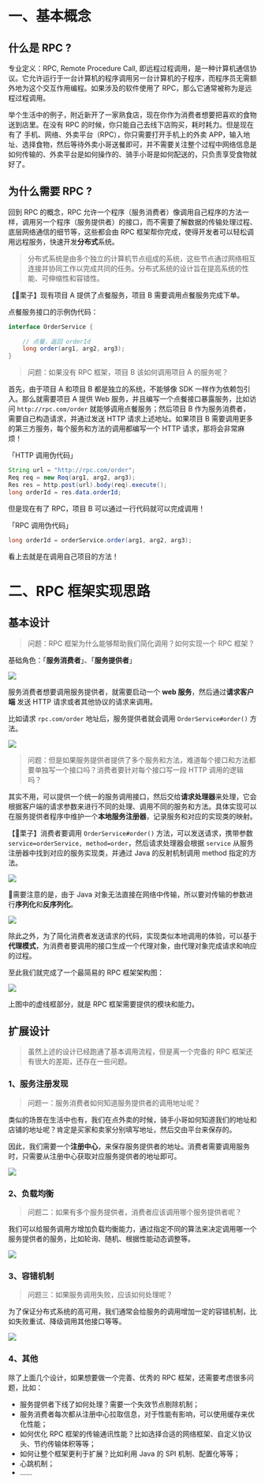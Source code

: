 # 一、基本概念

## 什么是 RPC ?

专业定义：RPC, Remote Procedure Call, 即远程过程调用，是一种计算机通信协议。它允许运行于一台计算机的程序调用另一台计算机的子程序，而程序员无需额外地为这个交互作用编程。如果涉及的软件使用了 RPC，那么它通常被称为是远程过程调用。

举个生活中的例子，附近新开了一家熟食店，现在你作为消费者想要把喜欢的食物送到店里。在没有 RPC 的时候，你只能自己去线下店购买，耗时耗力。但是现在有了
手机、网络、外卖平台（RPC），你只需要打开手机上的外卖 APP，输入地址、选择食物，然后等待外卖小哥送餐即可，并不需要关注整个过程中网络信息是如何传输的、外卖平台是如何操作的、骑手小哥是如何配送的，只负责享受食物就好了。

## 为什么需要 RPC ?

回到 RPC 的概念，RPC 允许一个程序（服务消费者）像调用自己程序的方法一样，调用另一个程序（服务提供者）的接口，而不需要了解数据的传输处理过程、底层网络通信的细节等，这些都会由 RPC 框架帮你完成，使得开发者可以轻松调用远程服务，快速开发**分布式**系统。

> 分布式系统是由多个独立的计算机节点组成的系统，这些节点通过网络相互连接并协同工作以完成共同的任务。分布式系统的设计旨在提高系统的性能、可伸缩性和容错性。

【🌰栗子】现有项目 A 提供了点餐服务，项目 B 需要调用点餐服务完成下单。

点餐服务接口的示例伪代码：

```java
interface OrderService {
    
    // 点餐，返回 orderId
    long order(arg1, arg2, arg3);
}
```

> 问题：如果没有 RPC 框架，项目 B 该如何调用项目 A 的服务呢？

首先，由于项目 A 和项目 B 都是独立的系统，不能够像 SDK 一样作为依赖包引入。那么就需要项目 A 提供 Web 服务，并且编写一个点餐接口暴露服务，比如访问 `http://rpc.com/order` 就能够调用点餐服务；然后项目 B 作为服务消费者，需要自己构造请求，并通过发送 HTTP 请求上述地址。如果项目 B 需要调用更多的第三方服务，每个服务和方法的调用都编写一个 HTTP 请求，那将会非常麻烦！

「HTTP 调用伪代码」

```java
String url = "http://rpc.com/order";
Req req = new Req(arg1, arg2, arg3);
Res res = http.post(url).body(req).execute();
long orderId = res.data.orderId;
```

但是现在有了 RPC，项目 B 可以通过一行代码就可以完成调用！

「RPC 调用伪代码」

```java
long orderId = orderService.order(arg1, arg2, arg3);
```

看上去就是在调用自己项目的方法！

# 二、RPC 框架实现思路

## 基本设计

> 问题：RPC 框架为什么能够帮助我们简化调用？如何实现一个 RPC 框架？

基础角色：「**服务消费者**」、「**服务提供者**」

![](assets/easy-rpc-rpc-framework-1.drawio.png)

服务消费者想要调用服务提供者，就需要启动一个 **web 服务**，然后通过**请求客户端** 发送 HTTP 请求或者其他协议的请求来调用。

比如请求 `rpc.com/order` 地址后，服务提供者就会调用 `OrderService#order()` 方法。

![](assets/easy-rpc-rpc-framework-2.drawio.png)

> 问题：但是如果服务提供者提供了多个服务和方法，难道每个接口和方法都要单独写一个接口吗？消费者要针对每个接口写一段 HTTP 调用的逻辑吗？

其实不用，可以提供一个统一的服务调用接口，然后交给**请求处理器**来处理，它会根据客户端的请求参数来进行不同的处理、调用不同的服务和方法。具体实现可以在服务提供者程序中维护一个**本地服务注册器**，记录服务和对应的实现类的映射。

【🌰栗子】消费者要调用 `OrderService#order()` 方法，可以发送请求，携带参数 `service=orderService, method=order`，然后请求处理器会根据 `service` 从服务注册器中找到对应的服务实现类，并通过 Java 的反射机制调用 method 指定的方法。

![](assets/easy-rpc-rpc-framework-3.drawio.png)

📢需要注意的是，由于 Java 对象无法直接在网络中传输，所以要对传输的参数进行**序列化**和**反序列化**。

![](assets/easy-rpc-rpc-framework-4.drawio.png)

除此之外，为了简化消费者发送请求的代码，实现类似本地调用的体验，可以基于**代理模式**，为消费者要调用的接口生成一个代理对象，由代理对象完成请求和响应的过程。

至此我们就完成了一个最简易的 RPC 框架架构图：

![](assets/easy-rpc-rpc-framework-5.drawio.png)

上图中的虚线框部分，就是 RPC 框架需要提供的模块和能力。



## 扩展设计

> 虽然上述的设计已经跑通了基本调用流程，但是离一个完备的 RPC 框架还有很大的差距，还存在一些问题。

### 1、服务注册发现

> 问题一：服务消费者如何知道服务提供者的调用地址呢？

类似的场景在生活中也有，我们在点外卖的时候，骑手小哥如何知道我们的地址和店铺的地址呢？肯定是买家和卖家分别填写地址，然后交由平台来保存的。

因此，我们需要一个**注册中心**，来保存服务提供者的地址。消费者需要调用服务时，只需要从注册中心获取对应服务提供者的地址即可。

![](assets/easy-rpc-registry-center.drawio.png)

### 2、负载均衡

> 问题二：如果有多个服务提供者，消费者应该调用哪个服务提供者呢？

我们可以给服务调用方增加负载均衡能力，通过指定不同的算法来决定调用哪一个服务提供者的服务，比如轮询、随机、根据性能动态调整等。

![](assets/easy-rpc-load-banlance.drawio.png)

### 3、容错机制

> 问题三：如果服务调用失败，应该如何处理呢？

为了保证分布式系统的高可用，我们通常会给服务的调用增加一定的容错机制，比如失败重试、降级调用其他接口等等。

![](assets/easy-rpc-fault-tolerance.drawio.png)

### 4、其他

除了上面几个设计，如果想要做一个完善、优秀的 RPC 框架，还需要考虑很多问题，比如：

- 服务提供者下线了如何处理？需要一个失效节点剔除机制；
- 服务消费者每次都从注册中心拉取信息，对于性能有影响，可以使用缓存来优化性能；
- 如何优化 RPC 框架的传输通讯性能？比如选择合适的网络框架、自定义协议头、节约传输体积等等；
- 如何让整个框架更利于扩展？比如利用 Java 的 SPI 机制、配置化等等；
- 心跳机制；
- ……

